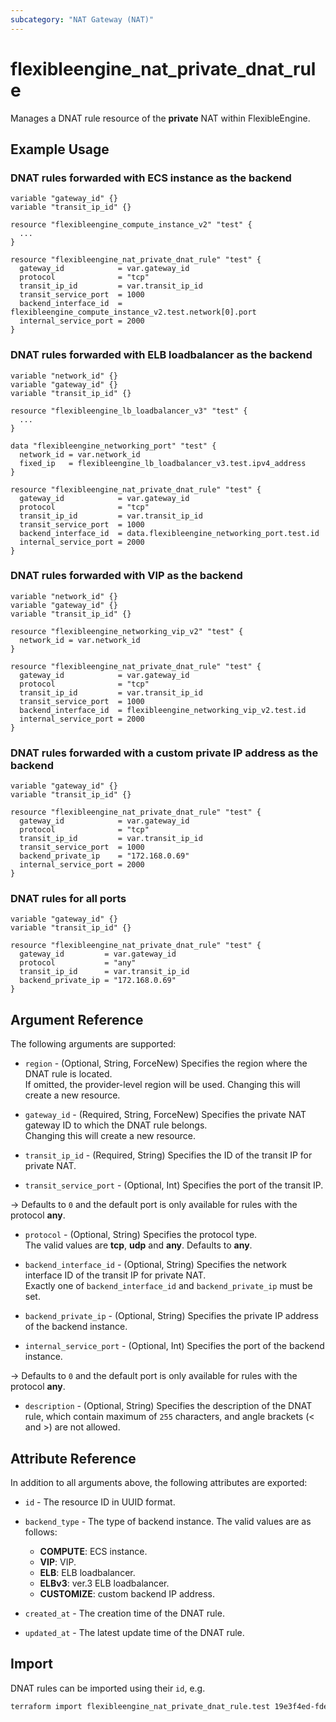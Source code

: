 ```yaml
---
subcategory: "NAT Gateway (NAT)"
---
```


# flexibleengine_nat_private_dnat_rule

Manages a DNAT rule resource of the **private** NAT within FlexibleEngine.

## Example Usage

### DNAT rules forwarded with ECS instance as the backend

```hcl
variable "gateway_id" {}
variable "transit_ip_id" {}

resource "flexibleengine_compute_instance_v2" "test" {
  ...
}

resource "flexibleengine_nat_private_dnat_rule" "test" {
  gateway_id            = var.gateway_id
  protocol              = "tcp"
  transit_ip_id         = var.transit_ip_id
  transit_service_port  = 1000
  backend_interface_id  = flexibleengine_compute_instance_v2.test.network[0].port
  internal_service_port = 2000
}
```

### DNAT rules forwarded with ELB loadbalancer as the backend

```hcl
variable "network_id" {}
variable "gateway_id" {}
variable "transit_ip_id" {}

resource "flexibleengine_lb_loadbalancer_v3" "test" {
  ...
}

data "flexibleengine_networking_port" "test" {
  network_id = var.network_id
  fixed_ip   = flexibleengine_lb_loadbalancer_v3.test.ipv4_address
}

resource "flexibleengine_nat_private_dnat_rule" "test" {
  gateway_id            = var.gateway_id
  protocol              = "tcp"
  transit_ip_id         = var.transit_ip_id
  transit_service_port  = 1000
  backend_interface_id  = data.flexibleengine_networking_port.test.id
  internal_service_port = 2000
}
```

### DNAT rules forwarded with VIP as the backend

```hcl
variable "network_id" {}
variable "gateway_id" {}
variable "transit_ip_id" {}

resource "flexibleengine_networking_vip_v2" "test" {
  network_id = var.network_id
}

resource "flexibleengine_nat_private_dnat_rule" "test" {
  gateway_id            = var.gateway_id
  protocol              = "tcp"
  transit_ip_id         = var.transit_ip_id
  transit_service_port  = 1000
  backend_interface_id  = flexibleengine_networking_vip_v2.test.id
  internal_service_port = 2000
}
```

### DNAT rules forwarded with a custom private IP address as the backend

```hcl
variable "gateway_id" {}
variable "transit_ip_id" {}

resource "flexibleengine_nat_private_dnat_rule" "test" {
  gateway_id            = var.gateway_id
  protocol              = "tcp"
  transit_ip_id         = var.transit_ip_id
  transit_service_port  = 1000
  backend_private_ip    = "172.168.0.69"
  internal_service_port = 2000
}
```

### DNAT rules for all ports

```hcl
variable "gateway_id" {}
variable "transit_ip_id" {}

resource "flexibleengine_nat_private_dnat_rule" "test" {
  gateway_id         = var.gateway_id
  protocol           = "any"
  transit_ip_id      = var.transit_ip_id
  backend_private_ip = "172.168.0.69"
}
```

## Argument Reference

The following arguments are supported:

* `region` - (Optional, String, ForceNew) Specifies the region where the DNAT rule is located.  
  If omitted, the provider-level region will be used. Changing this will create a new resource.

* `gateway_id` - (Required, String, ForceNew) Specifies the private NAT gateway ID to which the DNAT rule belongs.  
  Changing this will create a new resource.

* `transit_ip_id` - (Required, String) Specifies the ID of the transit IP for private NAT.

* `transit_service_port` - (Optional, Int) Specifies the port of the transit IP.  

-> Defaults to `0` and the default port is only available for rules with the protocol **any**.

* `protocol` - (Optional, String) Specifies the protocol type.  
  The valid values are **tcp**, **udp** and **any**. Defaults to **any**.

* `backend_interface_id` - (Optional, String) Specifies the network interface ID of the transit IP for private NAT.  
  Exactly one of `backend_interface_id` and `backend_private_ip` must be set.

* `backend_private_ip` - (Optional, String) Specifies the private IP address of the backend instance.

* `internal_service_port` - (Optional, Int) Specifies the port of the backend instance.

-> Defaults to `0` and the default port is only available for rules with the protocol **any**.

* `description` - (Optional, String) Specifies the description of the DNAT rule, which contain maximum of `255`
  characters, and angle brackets (< and >) are not allowed.

## Attribute Reference

In addition to all arguments above, the following attributes are exported:

* `id` - The resource ID in UUID format.

* `backend_type` - The type of backend instance.
  The valid values are as follows:
  + **COMPUTE**: ECS instance.
  + **VIP**: VIP.
  + **ELB**: ELB loadbalancer.
  + **ELBv3**: ver.3 ELB loadbalancer.
  + **CUSTOMIZE**: custom backend IP address.

* `created_at` - The creation time of the DNAT rule.

* `updated_at` - The latest update time of the DNAT rule.

## Import

DNAT rules can be imported using their `id`, e.g.

```bash
terraform import flexibleengine_nat_private_dnat_rule.test 19e3f4ed-fde0-406a-828d-7e0482400da9
```
